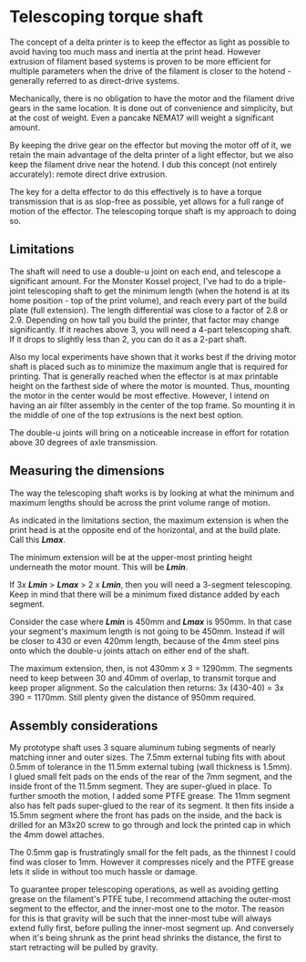 # Telescoping torque shaft

The concept of a delta printer is to keep the effector as light as possible to avoid having too much mass and inertia at the print head. However extrusion of filament based systems is proven to be more efficient for multiple parameters when the drive of the filament is closer to the hotend - generally referred to as direct-drive systems.

Mechanically, there is no obligation to have the motor and the filament drive gears in the same location. It is done out of convenience and simplicity, but at the cost of weight. Even a pancake NEMA17 will weight a significant amount.

By keeping the drive gear on the effector but moving the motor off of it, we retain the main advantage of the delta printer of a light effector, but we also keep the filament drive near the hotend. I dub this concept (not entirely accurately): remote direct drive extrusion.

The key for a delta effector to do this effectively is to have a torque transmission that is as slop-free as possible, yet allows for a full range of motion of the effector. The telescoping torque shaft is my approach to doing so.

## Limitations

The shaft will need to use a double-u joint on each end, and telescope a significant amount. For the Monster Kossel project, I've had to do a triple-joint telescoping shaft to get the minimum length (when the hotend is at its home position - top of the print volume), and reach every part of the build plate (full extension). The length differential was close to a factor of 2.8 or 2.9. Depending on how tall you build the printer, that factor may change significantly. If it reaches above 3, you will need a 4-part telescoping shaft. If it drops to slightly less than 2, you can do it as a 2-part shaft.

Also my local experiments have shown that it works best if the driving motor shaft is placed such as to minimize the maximum angle that is required for printing. That is generally reached when the effector is at max printable height on the farthest side of where the motor is mounted. Thus, mounting the motor in the center would be most effective. However, I intend on having an air filter assembly in the center of the top frame. So mounting it in the middle of one of the top extrusions is the next best option.

The double-u joints will bring on a noticeable increase in effort for rotation above 30 degrees of axle transmission.

## Measuring the dimensions

The way the telescoping shaft works is by looking at what the minimum and maximum lengths should be across the print volume range of motion.

As indicated in the limitations section, the maximum extension is when the print head is at the opposite end of the horizontal, and at the build plate. Call this ***Lmax***.

The minimum extension will be at the upper-most printing height underneath the motor mount. This will be ***Lmin***.

If 3x ***Lmin*** > ***Lmax*** > 2 x ***Lmin***, then you will need a 3-segment telescoping. Keep in mind that there will be a minimum fixed distance added by each segment.

Consider the case where ***Lmin*** is 450mm and ***Lmax*** is 950mm. In that case your segment's maximum length is not going to be 450mm. Instead if will be closer to 430 or even 420mm length, because of the 4mm steel pins onto which the double-u joints attach on either end of the shaft.

The maximum extension, then, is not 430mm x 3 = 1290mm. The segments need to keep between 30 and 40mm of overlap, to transmit torque and keep proper alignment. So the calculation then returns: 3x (430-40) = 3x 390 = 1170mm. Still plenty given the distance of 950mm required.

## Assembly considerations

My prototype shaft uses 3 square aluminum tubing segments of nearly matching inner and outer sizes. The 7.5mm external tubing fits with about 0.5mm of tolerance in the 11.5mm external tubing (wall thickness is 1.5mm). I glued small felt pads on the ends of the rear of the 7mm segment, and the inside front of the 11.5mm segment. They are super-glued in place. To further smooth the motion, I added some PTFE grease. The 11mm segment also has felt pads super-glued to the rear of its segment. It then fits inside a 15.5mm segment where the front has pads on the inside, and the back is drilled for an M3x20 screw to go through and lock the printed cap in which the 4mm dowel attaches.

The 0.5mm gap is frustratingly small for the felt pads, as the thinnest I could find was closer to 1mm. However it compresses nicely and the PTFE grease lets it slide in without too much hassle or damage.

To guarantee proper telescoping operations, as well as avoiding getting grease on the filament's PTFE tube, I recommend attaching the outer-most segment to the effector, and the inner-most one to the motor. The reason for this is that gravity will be such that the inner-most tube will always extend fully first, before pulling the inner-most segment up. And conversely when it's being shrunk as the print head shrinks the distance, the first to start retracting will be pulled by gravity.